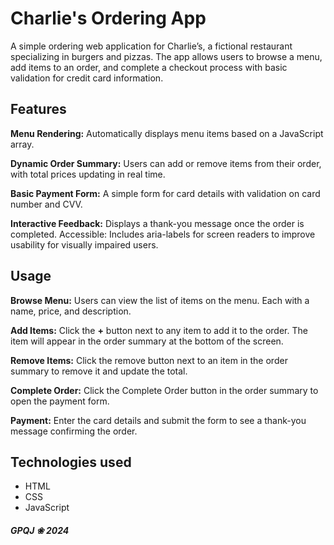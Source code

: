 # Charlie's Ordering App

A simple ordering web application for Charlie’s, a fictional restaurant specializing in burgers and pizzas. The app allows users to browse a menu, add items to an order, and complete a checkout process with basic validation for credit card information.


## Features

**Menu Rendering:** Automatically displays menu items based on a JavaScript array.

**Dynamic Order Summary:** Users can add or remove items from their order, with total prices updating in real time.

**Basic Payment Form:** A simple form for card details with validation on card number and CVV.

**Interactive Feedback:** Displays a thank-you message once the order is completed.
Accessible: Includes aria-labels for screen readers to improve usability for visually impaired users.


## Usage

**Browse Menu:** Users can view the list of items on the menu. Each with a name, price, and description.

**Add Items:** Click the **+** button next to any item to add it to the order. The item will appear in the order summary at the bottom of the screen.

**Remove Items:** Click the remove button next to an item in the order summary to remove it and update the total.

**Complete Order:** Click the Complete Order button in the order summary to open the payment form.

**Payment:** Enter the card details and submit the form to see a thank-you message confirming the order.


## Technologies used

- HTML
- CSS
- JavaScript





##### GPQJ ❀ 2024
